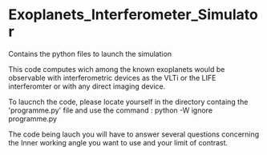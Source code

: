 # Exoplanets_Interferometer_Simulator

Contains the python files to launch the simulation

This code computes wich among the known exoplanets would be observable with interferometric devices as the VLTi or the LIFE interferomter or with any direct imaging device.

To laucnch the code, please locate yourself in the directory containg the 'programme.py' file and use the command :
python -W ignore programme.py

The code being lauch you will have to answer several questions concerning the Inner working angle you want to use and your limit of contrast.

